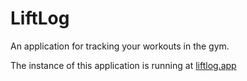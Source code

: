 # LiftLog

An application for tracking  your workouts in the gym.

The instance of this application is running at [liftlog.app](https://liftlog.app)
